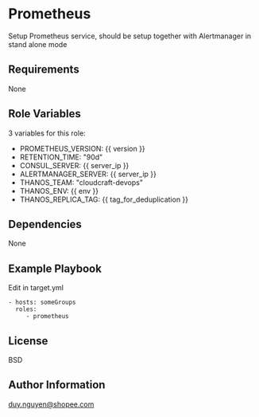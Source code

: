 Prometheus
=========

Setup Prometheus service, should be setup together with Alertmanager in stand alone mode

Requirements
------------

None

Role Variables
--------------

3 variables for this role:

* PROMETHEUS_VERSION: {{ version }}
* RETENTION_TIME: "90d"
* CONSUL_SERVER: {{ server_ip }}
* ALERTMANAGER_SERVER: {{ server_ip }}
* THANOS_TEAM: "cloudcraft-devops"
* THANOS_ENV: {{ env }}
* THANOS_REPLICA_TAG: {{ tag_for_deduplication }}

Dependencies
------------

None

Example Playbook
----------------

Edit in target.yml

    - hosts: someGroups
      roles:
         - prometheus

License
-------

BSD

Author Information
------------------

duy.nguyen@shopee.com
